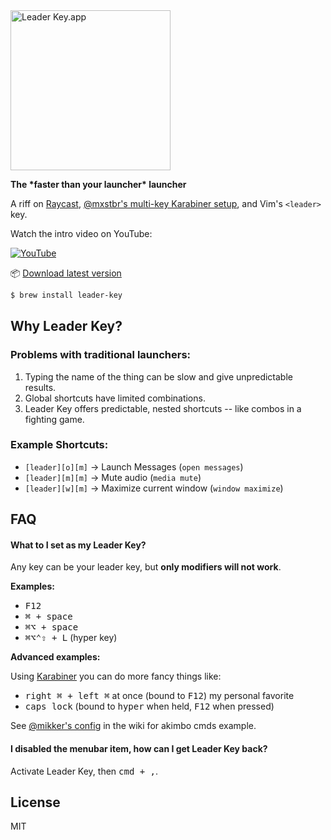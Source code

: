 <img src="https://s3.brnbw.com/icon_1024-akc2Ij3q9JOyhQ6Y7Lz6AFkX6nQQFhrQaRPqbV4vor0A62EA0vq4xOGrXpg6PVKi3aUJxOAyItkyktblPtZD4K4oYZ1bJVdh96VE.png" width="256" height="256" alt="Leader Key.app" />

**The \*faster than your launcher\* launcher**

A riff on [Raycast](https://www.raycast.com), [@mxstbr's multi-key Karabiner setup](https://www.youtube.com/watch?v=m5MDv9qwhU8&t=540s), and Vim's `<leader>` key.

Watch the intro video on YouTube:

[![YouTube](https://img.youtube.com/vi/hzzQl5FOL-k/maxresdefault.jpg)](https://www.youtube.com/watch?v=hzzQl5FOL-k)

📦 [Download latest version](https://leader-key-updates.s3.amazonaws.com/Leader%20Key-latest.zip)

```sh
$ brew install leader-key
```

## Why Leader Key?

### Problems with traditional launchers:

1. Typing the name of the thing can be slow and give unpredictable results.
2. Global shortcuts have limited combinations.
3. Leader Key offers predictable, nested shortcuts -- like combos in a fighting game.

### Example Shortcuts:

- `[leader][o][m]` → Launch Messages (`open messages`)
- `[leader][m][m]` → Mute audio (`media mute`)
- `[leader][w][m]` → Maximize current window (`window maximize`)

## FAQ

#### What to I set as my Leader Key?

Any key can be your leader key, but **only modifiers will not work**.

**Examples:**

- <kbd>F12</kbd>
- <kbd>⌘ + space</kbd>
- <kbd>⌘⌥ + space</kbd>
- <kbd>⌘⌥⌃⇧ + L</kbd> (hyper key)

**Advanced examples:**

Using [Karabiner](https://karabiner-elements.pqrs.org/) you can do more fancy things like:

- <kbd>right ⌘ + left ⌘</kbd> at once (bound to <kbd>F12</kbd>) my personal favorite
- <kbd>caps lock</kbd> (bound to <kbd>hyper</kbd> when held, <kbd>F12</kbd> when pressed)

See [@mikker's config](https://github.com/mikker/LeaderKey.app/wiki/@mikker's-config) in the wiki for akimbo cmds example.

#### I disabled the menubar item, how can I get Leader Key back?

Activate Leader Key, then <kbd>cmd + ,</kbd>.

## License

MIT

